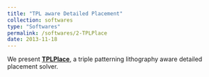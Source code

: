 ```yaml
---
title: "TPL aware Detailed Placement"
collection: softwares
type: "Softwares"
permalink: /softwares/2-TPLPlace
date: 2013-11-18
---
```


We present **[TPLPlace](http://www.cerc.utexas.edu/utda/download/TPLPlace)**, a triple patterning lithography aware detailed placement solver.

